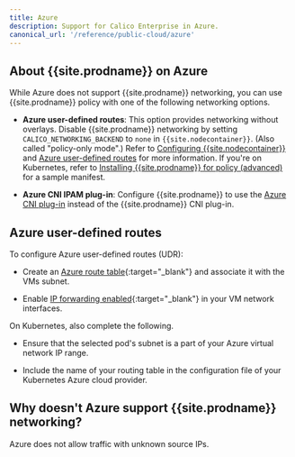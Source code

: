 ```yaml
---
title: Azure
description: Support for Calico Enterprise in Azure.
canonical_url: '/reference/public-cloud/azure'
---
```


## About {{site.prodname}} on Azure

While Azure does not support {{site.prodname}} networking, you can use
{{site.prodname}} policy with one of the following networking options.

- **Azure user-defined routes**: This option provides networking without overlays.
  Disable {{site.prodname}} networking by setting `CALICO_NETWORKING_BACKEND` to `none`
  in `{{site.nodecontainer}}`. (Also called "policy-only mode".) Refer to
  [Configuring {{site.nodecontainer}}](../node/configuration) and [Azure user-defined routes](#azure-user-defined-routes) for more information. If you're on Kubernetes, refer to [Installing {{site.prodname}} for policy (advanced)]({{site.baseurl}}/reference/other-install-methods/kubernetes/installation/other) for
  a sample manifest.

- **Azure CNI IPAM plug-in**: Configure {{site.prodname}} to use the
  [Azure CNI plug-in](https://github.com/Azure/azure-container-networking/blob/master/docs/cni.md)
  instead of the {{site.prodname}} CNI plug-in.


## Azure user-defined routes

To configure Azure user-defined routes (UDR):

- Create an [Azure route table][AzureUDRCreate]{:target="_blank"} and
  associatе it with the VMs subnet.

- Enable [IP forwarding enabled][AzureIPForward]{:target="_blank"} in your
  VM network interfaces.

On Kubernetes, also complete the following.

- Ensure that the selected pod's subnet is a part of your Azure virtual
  network IP range.

- Include the name of your routing table in the configuration file of your
  Kubernetes Azure cloud provider.

## Why doesn't Azure support {{site.prodname}} networking?

Azure does not allow traffic with unknown source IPs.

[AzureIPForward]: https://docs.microsoft.com/en-us/azure/virtual-network/virtual-network-network-interface#enable-or-disable-ip-forwarding
[AzureUDR]: https://docs.microsoft.com/en-us/azure/virtual-network/virtual-networks-udr-overview#user-defined
[AzureUDRCreate]: https://docs.microsoft.com/en-us/azure/virtual-network/create-user-defined-route-portal
